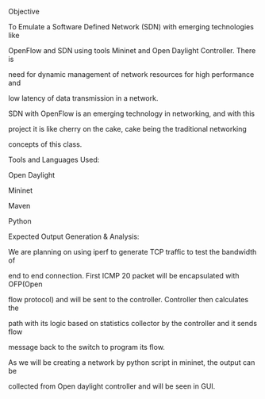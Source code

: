 Objective

To Emulate a Software Defined Network (SDN) with emerging technologies like 

OpenFlow and SDN using tools Mininet and Open Daylight Controller. There is 

need for dynamic management of network resources for high performance and 

low latency of data transmission in a network.

SDN with OpenFlow is an emerging technology in networking, and with this 

project it is like cherry on the cake, cake being the traditional networking 

concepts of this class.

Tools and Languages Used:

Open Daylight

Mininet

Maven

Python

Expected Output Generation & Analysis:

We are planning on using iperf to generate TCP traffic to test the bandwidth of 

end to end connection. First ICMP 20 packet will be encapsulated with OFP(Open 

flow protocol) and will be sent to the controller. Controller then calculates the 

path with its logic based on statistics collector by the controller and it sends flow 

message back to the switch to program its flow. 

As we will be creating a network by python script in mininet, the output can be 

collected from Open daylight controller and will be seen in GUI.
